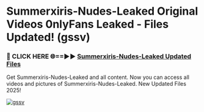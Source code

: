 # Summerxiris-Nudes-Leaked Original Videos 0nlyFans Leaked - Files Updated! (gssv)

<h3>🔴 CLICK HERE 🌐==►► <a href="https://tinyurl.com/yrmya6cz" rel="nofollow">Summerxiris-Nudes-Leaked Updated Files</a></h3>

Get Summerxiris-Nudes-Leaked and all content. Now you can access all videos and pictures of Summerxiris-Nudes-Leaked. New Updated Files 2025!

[![gssv](https://i.imgur.com/FMdXYCs.gif)](https://tinyurl.com/yrmya6cz)
